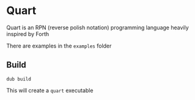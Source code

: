 # Quart
Quart is an RPN (reverse polish notation) programming language heavily inspired by Forth

There are examples in the `examples` folder

## Build
```
dub build
```
This will create a `quart` executable

